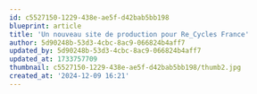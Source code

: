 ```yaml
---
id: c5527150-1229-438e-ae5f-d42bab5bb198
blueprint: article
title: 'Un nouveau site de production pour Re_Cycles France'
author: 5d90248b-53d3-4cbc-8ac9-066824b4aff7
updated_by: 5d90248b-53d3-4cbc-8ac9-066824b4aff7
updated_at: 1733757709
thumbnail: c5527150-1229-438e-ae5f-d42bab5bb198/thumb2.jpg
created_at: '2024-12-09 16:21'
---
```

